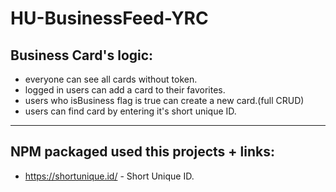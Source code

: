 # HU-BusinessFeed-YRC

## Business Card's logic:

-   everyone can see all cards without token.
-   logged in users can add a card to their favorites.
-   users who isBusiness flag is true can create a new card.(full CRUD)
-   users can find card by entering it's short unique ID.


---


## NPM packaged used this projects + links:

-   https://shortunique.id/ - Short Unique ID.
